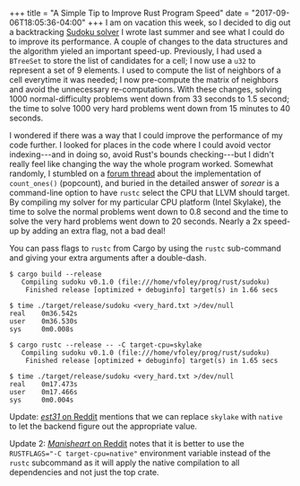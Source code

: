 +++
title = "A Simple Tip to Improve Rust Program Speed"
date = "2017-09-06T18:05:36-04:00"
+++
I am on vacation this week, so I decided to dig out a backtracking [Sudoku solver](https://github.com/gnuvince/sudoku-rs) I wrote last summer and see what I could do to improve its performance.  A couple of changes to the data structures and the algorithm yieled an important speed-up.  Previously, I had used a `BTreeSet` to store the list of candidates for a cell; I now use a `u32` to represent a set of 9 elements.  I used to compute the list of neighbors of a cell everytime it was needed; I now pre-compute the matrix of neighbors and avoid the unnecessary re-computations.  With these changes, solving 1000 normal-difficulty problems went down from 33 seconds to 1.5 second; the time to solve 1000 very hard problems went down from 15 minutes to 40 seconds.

I wondered if there was a way that I could improve the performance of my code further.  I looked for places in the code where I could avoid vector indexing---and in doing so, avoid Rust's bounds checking---but I didn't really feel like changing the way the whole program worked.  Somewhat randomly, I stumbled on a [forum thread](https://users.rust-lang.org/t/what-is-the-implementation-of-count-ones/4923) about the implementation of `count_ones()` (popcount), and buried in the detailed answer of *sorear* is a command-line option to have `rustc` select the CPU that LLVM should target.  By compiling my solver for my particular CPU platform (Intel Skylake), the time to solve the normal problems went down to 0.8 second and the time to solve the very hard problems went down to 20 seconds.  Nearly a 2x speed-up by adding an extra flag, not a bad deal!

You can pass flags to `rustc` from Cargo by using the `rustc` sub-command and giving your extra arguments after a double-dash.

    $ cargo build --release
       Compiling sudoku v0.1.0 (file:///home/vfoley/prog/rust/sudoku)
        Finished release [optimized + debuginfo] target(s) in 1.66 secs

    $ time ./target/release/sudoku <very_hard.txt >/dev/null
    real    0m36.542s
    user    0m36.530s
    sys     0m0.008s

    $ cargo rustc --release -- -C target-cpu=skylake
       Compiling sudoku v0.1.0 (file:///home/vfoley/prog/rust/sudoku)
        Finished release [optimized + debuginfo] target(s) in 1.65 secs

    $ time ./target/release/sudoku <very_hard.txt >/dev/null
    real    0m17.473s
    user    0m17.466s
    sys     0m0.004s

Update: [*est31* on Reddit](https://www.reddit.com/r/rust/comments/6ynm53/a_simple_tip_to_improve_rust_program_speed/dmosgt8/) mentions that we can replace `skylake` with `native` to let the backend figure out the appropriate value.

Update 2: [*Manisheart* on Reddit](https://www.reddit.com/r/rust/comments/6ynm53/a_simple_tip_to_improve_rust_program_speed/dmox7ks/) notes that it is better to use the `RUSTFLAGS="-C target-cpu=native"` environment variable instead of the `rustc` subcommand as it will apply the native compilation to all dependencies and not just the top crate.
